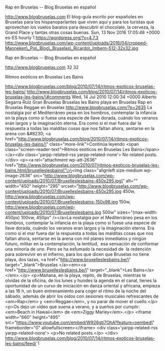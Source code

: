 Rap en Bruselas -- Blog Bruselas en español

http://www.blogbruselas.com El blog-guía escrito por españoles en
Bruselas para los hispanoparlantes que viven aquí y para los turistas
que aprovechan los vuelos baratos para descubrir el chocolate, la
cerveza, la Grand Place y tantas otras cosas buenas. Sun, 13 Nov 2016
17:05:48 +0000 es-ES hourly 1 https://wordpress.org/?v=4.7.3
http://www.blogbruselas.com/wp-content/uploads/2016/04/cropped-Manneken\_Pis\_Blog\_Bruselas\_Ricardo\_Imbern-512-32x32.jpg

Rap en Bruselas -- Blog Bruselas en español

http://www.blogbruselas.com 32 32

Ritmos exóticos en Bruselas Les Bains

http://www.blogbruselas.com/blog/2010/07/14/ritmos-exoticos-bruselas-les-bains/
http://www.blogbruselas.com/blog/2010/07/14/ritmos-exoticos-bruselas-les-bains/\#comments
Wed, 14 Jul 2010 12:00:34 +0000 Alberto Segarra Ruíz Gran Bruselas
Bruselas les Bains playa en Bruselas Rap en Bruselas Reggae en Bruselas
http://www.blogbruselas.com/?p=2635 La nostalgia por el Mediterráneo
pesa en los hombros, contemplar la infancia en la playa como si fuese
una especie de llave dorada, cuándo los veranos eran largos y la
imaginación eterna. Era como si el mar fuera dar la respuesta a todas
las malditas cosas que nos faltan ahora, sentarse en la arena con
&\#8230; \<a
href=\"http://www.blogbruselas.com/blog/2010/07/14/ritmos-exoticos-bruselas-les-bains/\"
class=\"more-link\"\>Continúa leyendo \<span
class=\"screen-reader-text\"\>Ritmos exóticos en Bruselas Les
Bains\</span\>\</a\>\<div class=\'yarpp-related-rss
yarpp-related-none\'\> No related posts. \</div\> \<p\>\<a
rel=\"attachment wp-att-2636\"
href=\"http://www.blogbruselas.com/2010/07/ritmos-exoticos-bruselas-les-bains.html/bruxelleslesbains\"\>\<img
class=\"alignleft size-medium wp-image-2636\"
src=\"http://www.blogbruselas.com/wp-content/uploads/2010/07/Bruxelleslesbains-450x295.jpg\"
alt=\"\" width=\"450\" height=\"295\"
srcset=\"http://www.blogbruselas.com/wp-content/uploads/2010/07/Bruxelleslesbains-450x295.jpg
450w,
http://www.blogbruselas.com/wp-content/uploads/2010/07/Bruxelleslesbains-150x98.jpg
150w,
http://www.blogbruselas.com/wp-content/uploads/2010/07/Bruxelleslesbains.jpg
500w\" sizes=\"(max-width: 450px) 100vw, 450px\" /\>\</a\>La nostalgia
por el Mediterráneo pesa en los hombros, contemplar la infancia en la
playa como si fuese una especie de llave dorada, cuándo los veranos eran
largos y la imaginación eterna. Era como si el mar fuera dar la
respuesta a todas las malditas cosas que nos faltan ahora, sentarse en
la arena con mil planes inmediatos y ningún futuro, militar en la
contemplación, la lentitud,  esa sensación de conformar una minoría de
uno. Pero se ha esfumado la necesidad de  la redención para sobrevivir
en el infierno, para los que dicen que Bruselas no tiene playa, dos
tazas, \<a href=\"http://www.bruxelleslesbains.be/\"
target=\"\_blank\"\>Bruselas \</a\>\<em\>\<a
href=\"http://www.bruxelleslesbains.be/\" target=\"\_blank\"\>Les
Bains\</a\>\</em\>.\</p\> \<p\>Mañana, en la playa, repito, de Bruselas,
mientras te olvidas de la oficina, de los lunes y hundes la agenda en el
canal, tienes la oportunidad de un curso de iniciación en danza oriental
y africana, empieza a las 16 h, un buen entrenamiento para coger el
ritmo de la noche del sábado, además de abrir los oídos con sesiones
musicales refrescantes de \<em\>Rap\</em\> y \<em\>Reggae\</em\>, y no
parar de mover el cuello.\</p\> \<p\>Os dejo un vídeo que suena a
verano, y a sueños por cumplir: \<em\>Beach in Hawaii\</em\> de
\<em\>Ziggy Marley\</em\>.\</p\> \<iframe width=\"660\" height=\"495\"
src=\"https://www.youtube.com/embed/W926gti7OhA?feature=oembed\"
frameborder=\"0\" allowfullscreen\>\</iframe\> \<div
class=\'yarpp-related-rss yarpp-related-none\'\> \<p\>No related
posts.\</p\> \</div\>
http://www.blogbruselas.com/blog/2010/07/14/ritmos-exoticos-bruselas-les-bains/feed/
1
